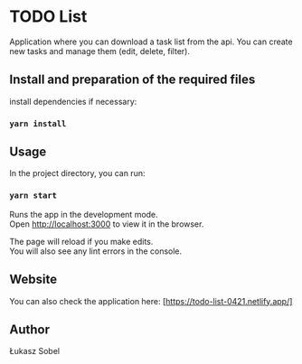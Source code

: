 # TODO List

Application where you can download a task list from the api. You can create new tasks and manage them (edit, delete, filter).

## Install and preparation of the required files

install dependencies if necessary:

### `yarn install`

## Usage

In the project directory, you can run:

### `yarn start`

Runs the app in the development mode.\
Open [http://localhost:3000](http://localhost:3000) to view it in the browser.

The page will reload if you make edits.\
You will also see any lint errors in the console.

## Website

You can also check the application here: [https://todo-list-0421.netlify.app/]

## Author

Łukasz Sobel

